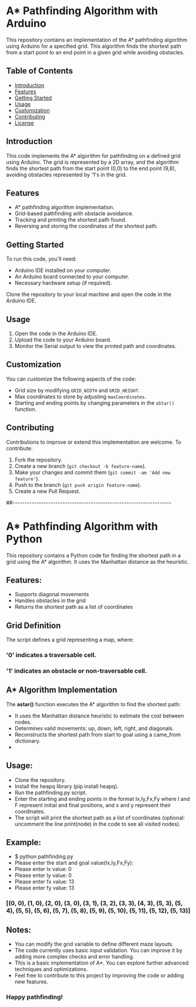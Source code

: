 # A* Pathfinding Algorithm with Arduino

This repository contains an implementation of the A* pathfinding algorithm using Arduino for a specified grid. This algorithm finds the shortest path from a start point to an end point in a given grid while avoiding obstacles.

## Table of Contents

- [Introduction](#introduction)
- [Features](#features)
- [Getting Started](#getting-started)
- [Usage](#usage)
- [Customization](#customization)
- [Contributing](#contributing)
- [License](#license)

## Introduction

This code implements the A* algorithm for pathfinding on a defined grid using Arduino. The grid is represented by a 2D array, and the algorithm finds the shortest path from the start point (0,0) to the end point (9,8), avoiding obstacles represented by '1's in the grid.

## Features

- A* pathfinding algorithm implementation.
- Grid-based pathfinding with obstacle avoidance.
- Tracking and printing the shortest path found.
- Reversing and storing the coordinates of the shortest path.

## Getting Started

To run this code, you'll need:
- Arduino IDE installed on your computer.
- An Arduino board connected to your computer.
- Necessary hardware setup (if required).

Clone the repository to your local machine and open the code in the Arduino IDE.

## Usage

1. Open the code in the Arduino IDE.
2. Upload the code to your Arduino board.
3. Monitor the Serial output to view the printed path and coordinates.

## Customization

You can customize the following aspects of the code:
- Grid size by modifying `GRID_WIDTH` and `GRID_HEIGHT`.
- Max coordinates to store by adjusting `maxCoordinates`.
- Starting and ending points by changing parameters in the `aStar()` function.

## Contributing

Contributions to improve or extend this implementation are welcome. To contribute:
1. Fork the repository.
2. Create a new branch (`git checkout -b feature-name`).
3. Make your changes and commit them (`git commit -am 'Add new feature'`).
4. Push to the branch (`git push origin feature-name`).
5. Create a new Pull Request.

##-------------------------------------------------------------------

# A* Pathfinding Algorithm with Python
This repository contains a Python code for finding the shortest path in a grid using the A* algorithm. 
It uses the Manhattan distance as the heuristic.

## Features:
  * Supports diagonal movements
  * Handles obstacles in the grid
  * Returns the shortest path as a list of coordinates

## Grid Definition
 The script defines a grid representing a map, where:
  ### '0' indicates a traversable cell.
  ### '1' indicates an obstacle or non-traversable cell.
 
 ## A* Algorithm Implementation
  The __astar()__ function executes the A* algorithm to find the shortest path:
  
  * It uses the Manhattan distance heuristic to estimate the cost between nodes.
  * Determines valid movements: up, down, left, right, and diagonals.
  * Reconstructs the shortest path from start to goal using a came_from dictionary.
  * 
## Usage:
  * Clone the repository.
  * Install the heapq library (pip install heapq).
  * Run the pathfinding.py script.
  * Enter the starting and ending points in the format Ix,Iy,Fx,Fy where I and F represent initial and final positions, and x and y represent their coordinates.
  * The script will print the shortest path as a list of coordinates (optional: uncomment the line print(node) in the code to see all visited nodes).

## Example:
  * $ python pathfinding.py 
  * Please enter the start and goal value(Ix,Iy,Fx,Fy): 
  * Please enter Ix value: 0
  * Please enter Iy value: 0 
  * Please enter fx value: 13 
  * Please enter fy value: 13
    
  ### [(0, 0), (1, 0), (2, 0), (3, 0), (3, 1), (3, 2), (3, 3), (4, 3), (5, 3), (5, 4), (5, 5), (5, 6), (5, 7), (5, 8), (5, 9), (5, 10), (5, 11), (5, 12), (5, 13)]

## Notes:
  * You can modify the grid variable to define different maze layouts.
  * The code currently uses basic input validation. You can improve it by adding more complex checks and error handling.
  * This is a basic implementation of A*. You can explore further advanced techniques and optimizations.
  * Feel free to contribute to this project by improving the code or adding new features.
  
  ### Happy pathfinding!
  
